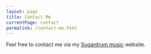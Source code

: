 ```yaml
---
layout: page
title: Contact Me
currentPage: contact
permalink: /contact-me.html
---
```


Feel free to contact me via my [Sugardrum music](http://sugardrum.com/contact/) website.
